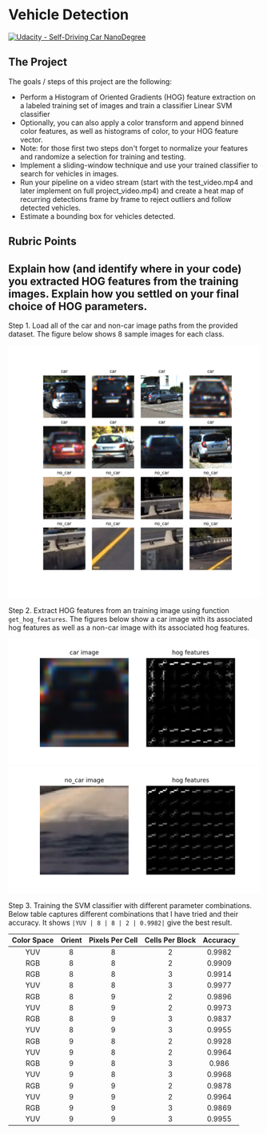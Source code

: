 # Vehicle Detection
[![Udacity - Self-Driving Car NanoDegree](https://s3.amazonaws.com/udacity-sdc/github/shield-carnd.svg)](http://www.udacity.com/drive)
  

The Project
---

The goals / steps of this project are the following:

* Perform a Histogram of Oriented Gradients (HOG) feature extraction on a labeled training set of images and train a classifier Linear SVM classifier
* Optionally, you can also apply a color transform and append binned color features, as well as histograms of color, to your HOG feature vector. 
* Note: for those first two steps don't forget to normalize your features and randomize a selection for training and testing.
* Implement a sliding-window technique and use your trained classifier to search for vehicles in images.
* Run your pipeline on a video stream (start with the test_video.mp4 and later implement on full project_video.mp4) and create a heat map of recurring detections frame by frame to reject outliers and follow detected vehicles.
* Estimate a bounding box for vehicles detected.

[//]: # (Image References)
[image1]: ./examples/visualize_training_data.png
[image2]: ./examples/car_hog.png
[image3]: ./examples/no_car_hog.png
[image4]: ./examples/visualize_training_data.png
[image5]: ./examples/visualize_training_data.png

Rubric Points
---

## Explain how (and identify where in your code) you extracted HOG features from the training images. Explain how you settled on your final choice of HOG parameters.

Step 1. Load all of the car and non-car image paths from the provided dataset. The figure below shows 8 sample images for each class.

![alt text][image1]

Step 2. Extract HOG features from an training image using function `get_hog_features`. The figures below show a car image with its associated hog features as well as a non-car image with its associated hog features.

![alt text][image2]
![alt text][image3]

Step 3. Training the SVM classifier with different parameter combinations. Below table captures different combinations that I have tried and their accuracy. It shows `|YUV | 8 | 8 | 2 | 0.9982|` give the best result.


| Color Space | Orient | Pixels Per Cell | Cells Per Block | Accuracy |
| :---------: | :----: | :-------------: | :-------------: | :-------:|
|YUV | 8 | 8 | 2 | 0.9982|
|RGB | 8 | 8 | 2 | 0.9909|
|RGB | 8 | 8 | 3 | 0.9914|
|YUV | 8 | 8 | 3 | 0.9977|
|RGB | 8 | 9 | 2 | 0.9896|
|YUV | 8 | 9 | 2 | 0.9973|
|RGB | 8 | 9 | 3 | 0.9837|
|YUV | 8 | 9 | 3 | 0.9955|
|RGB | 9 | 8 | 2 | 0.9928|
|YUV | 9 | 8 | 2 | 0.9964|
|RGB | 9 | 8 | 3 | 0.986 |
|YUV | 9 | 8 | 3 | 0.9968|
|RGB | 9 | 9 | 2 | 0.9878|
|YUV | 9 | 9 | 2 | 0.9964|
|RGB | 9 | 9 | 3 | 0.9869|
|YUV | 9 | 9 | 3 | 0.9955|



